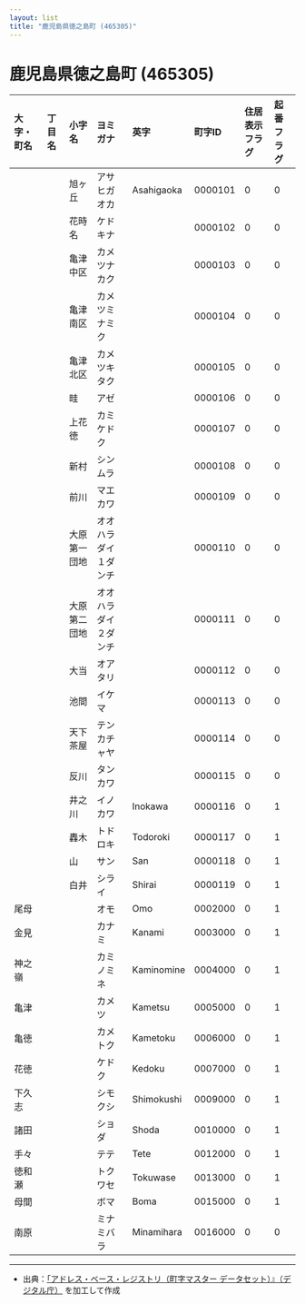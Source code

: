 ```yaml
---
layout: list
title: "鹿児島県徳之島町 (465305)"
---
```


# 鹿児島県徳之島町 (465305)

| 大字・町名 | 丁目名 | 小字名 | ヨミガナ | 英字 | 町字ID | 住居表示フラグ | 起番フラグ |
|:---|:---|:---|:---|:---|:---|:---|:---|
|  |  | 旭ヶ丘 | アサヒガオカ | Asahigaoka | 0000101 | 0 | 0 |
|  |  | 花時名 | ケドキナ |  | 0000102 | 0 | 0 |
|  |  | 亀津中区 | カメツナカク |  | 0000103 | 0 | 0 |
|  |  | 亀津南区 | カメツミナミク |  | 0000104 | 0 | 0 |
|  |  | 亀津北区 | カメツキタク |  | 0000105 | 0 | 0 |
|  |  | 畦 | アゼ |  | 0000106 | 0 | 0 |
|  |  | 上花徳 | カミケドク |  | 0000107 | 0 | 0 |
|  |  | 新村 | シンムラ |  | 0000108 | 0 | 0 |
|  |  | 前川 | マエカワ |  | 0000109 | 0 | 0 |
|  |  | 大原第一団地 | オオハラダイ１ダンチ |  | 0000110 | 0 | 0 |
|  |  | 大原第二団地 | オオハラダイ２ダンチ |  | 0000111 | 0 | 0 |
|  |  | 大当 | オアタリ |  | 0000112 | 0 | 0 |
|  |  | 池間 | イケマ |  | 0000113 | 0 | 0 |
|  |  | 天下茶屋 | テンカチャヤ |  | 0000114 | 0 | 0 |
|  |  | 反川 | タンカワ |  | 0000115 | 0 | 0 |
|  |  | 井之川 | イノカワ | Inokawa | 0000116 | 0 | 1 |
|  |  | 轟木 | トドロキ | Todoroki | 0000117 | 0 | 1 |
|  |  | 山 | サン | San | 0000118 | 0 | 1 |
|  |  | 白井 | シライ | Shirai | 0000119 | 0 | 1 |
| 尾母 |  |  | オモ | Omo | 0002000 | 0 | 1 |
| 金見 |  |  | カナミ | Kanami | 0003000 | 0 | 1 |
| 神之嶺 |  |  | カミノミネ | Kaminomine | 0004000 | 0 | 1 |
| 亀津 |  |  | カメツ | Kametsu | 0005000 | 0 | 1 |
| 亀徳 |  |  | カメトク | Kametoku | 0006000 | 0 | 1 |
| 花徳 |  |  | ケドク | Kedoku | 0007000 | 0 | 1 |
| 下久志 |  |  | シモクシ | Shimokushi | 0009000 | 0 | 1 |
| 諸田 |  |  | ショダ | Shoda | 0010000 | 0 | 1 |
| 手々 |  |  | テテ | Tete | 0012000 | 0 | 1 |
| 徳和瀬 |  |  | トクワセ | Tokuwase | 0013000 | 0 | 1 |
| 母間 |  |  | ボマ | Boma | 0015000 | 0 | 1 |
| 南原 |  |  | ミナミバラ | Minamihara | 0016000 | 0 | 0 |

---

- 出典：[「アドレス・ベース・レジストリ（町字マスター データセット）』（デジタル庁）](https://www.digital.go.jp/policies/base_registry_address/) を加工して作成